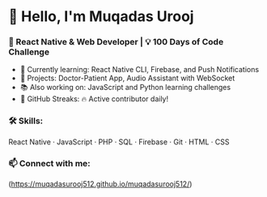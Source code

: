# 👋 Hello, I'm Muqadas Urooj  
### 🚀 React Native & Web Developer | 💡 100 Days of Code Challenge

- 🌱 Currently learning: React Native CLI, Firebase, and Push Notifications  
- 🔧 Projects: Doctor-Patient App, Audio Assistant with WebSocket  
- 📚 Also working on: JavaScript and Python learning challenges  
- 📌 GitHub Streaks: 🔥 Active contributor daily!

### 🛠️ Skills:
React Native · JavaScript · PHP · SQL · Firebase · Git · HTML · CSS

### 📫 Connect with me:
(https://muqadasurooj512.github.io/muqadasurooj512/)
